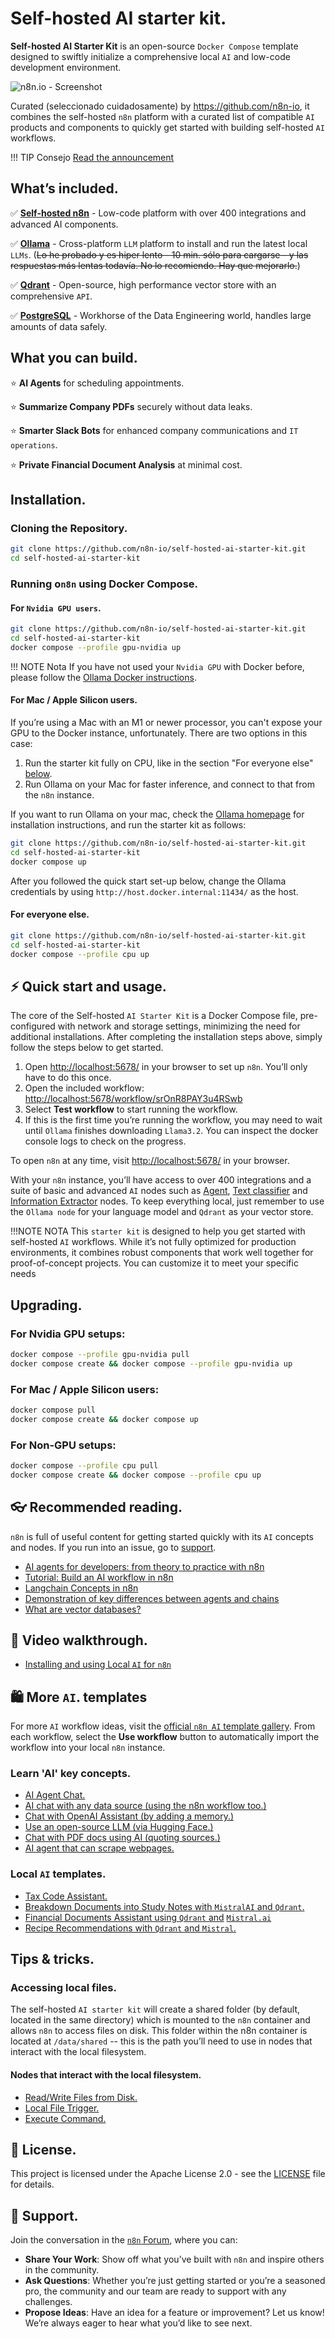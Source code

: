 
# Self-hosted AI starter kit.

**Self-hosted AI Starter Kit** is an open-source `Docker Compose` template designed to swiftly initialize a comprehensive local `AI` and low-code development environment.

![n8n.io - Screenshot](https://raw.githubusercontent.com/n8n-io/self-hosted-ai-starter-kit/main/assets/n8n-demo.gif)

Curated (seleccionado cuidadosamente) by <https://github.com/n8n-io>, it combines the self-hosted `n8n` platform with a curated list of compatible `AI` products and components to quickly get started with building self-hosted `AI` workflows.

 !!! TIP Consejo
    [Read the announcement](https://blog.n8n.io/self-hosted-ai/)

## What’s included.

✅ [**Self-hosted n8n**](https://n8n.io/) - Low-code platform with over 400 integrations and advanced AI components.

✅ [**Ollama**](https://ollama.com/) - Cross-platform `LLM` platform to install and run the latest local `LLMs`. (~~Lo he probado y es hiper lento - 10 min. sólo para cargarse - y las respuestas más lentas todavía. No lo recomiendo. Hay que mejorarlo.~~)

✅ [**Qdrant**](https://qdrant.tech/) - Open-source, high performance vector store with an comprehensive `API`.

✅ [**PostgreSQL**](https://www.postgresql.org/) -  Workhorse of the Data
Engineering world, handles large amounts of data safely.

## What you can build.

⭐️ **AI Agents** for scheduling appointments.

⭐️ **Summarize Company PDFs** securely without data leaks.

⭐️ **Smarter Slack Bots** for enhanced company communications and `IT operations`.

⭐️ **Private Financial Document Analysis** at minimal cost.

## Installation.

### Cloning the Repository.

```bash
git clone https://github.com/n8n-io/self-hosted-ai-starter-kit.git
cd self-hosted-ai-starter-kit
```

### Running o`n8n` using Docker Compose.

#### For `Nvidia GPU users`.

```bash
git clone https://github.com/n8n-io/self-hosted-ai-starter-kit.git
cd self-hosted-ai-starter-kit
docker compose --profile gpu-nvidia up
```

!!! NOTE Nota
    If you have not used your `Nvidia GPU` with Docker before, please follow the [Ollama Docker instructions](https://github.com/ollama/ollama/blob/main/docs/docker.md).

#### For Mac / Apple Silicon users.

If you’re using a Mac with an M1 or newer processor, you can't expose your GPU to the Docker instance, unfortunately. There are two options in this case:

1. Run the starter kit fully on CPU, like in the section "For everyone else" [below](#for-everyone-else).
2. Run Ollama on your Mac for faster inference, and connect to that from the `n8n` instance.

If you want to run Ollama on your mac, check the [Ollama homepage](https://ollama.com/) for installation instructions, and run the starter kit as follows:

```bash
git clone https://github.com/n8n-io/self-hosted-ai-starter-kit.git
cd self-hosted-ai-starter-kit
docker compose up
```

After you followed the quick start set-up below, change the Ollama credentials by using `http://host.docker.internal:11434/` as the host.

#### For everyone else.

```bash
git clone https://github.com/n8n-io/self-hosted-ai-starter-kit.git
cd self-hosted-ai-starter-kit
docker compose --profile cpu up
```

## ⚡️ Quick start and usage.

The core of the Self-hosted `AI Starter Kit` is a Docker Compose file, pre-configured with network and storage settings, minimizing the need for additional installations.
After completing the installation steps above, simply follow the steps below to get started.

1. Open <http://localhost:5678/> in your browser to set up `n8n`. You’ll only have to do this once.
2. Open the included workflow:
   <http://localhost:5678/workflow/srOnR8PAY3u4RSwb>
3. Select **Test workflow** to start running the workflow.
4. If this is the first time you’re running the workflow, you may need to wait until `Ollama` finishes downloading `Llama3.2`. You can inspect the docker console logs to check on the progress.

To open `n8n` at any time, visit <http://localhost:5678/> in your browser.

With your `n8n` instance, you’ll have access to over 400 integrations and a suite of basic and advanced `AI` nodes such as [Agent](https://docs.n8n.io/integrations/builtin/cluster-nodes/root-nodes/n8n-nodes-langchain.agent/),
[Text classifier](https://docs.n8n.io/integrations/builtin/cluster-nodes/root-nodes/n8n-nodes-langchain.text-classifier/) and [Information Extractor](https://docs.n8n.io/integrations/builtin/cluster-nodes/root-nodes/n8n-nodes-langchain.information-extractor/)
nodes. To keep everything local, just remember to use the `Ollama node` for your language model and `Qdrant` as your vector store.

!!!NOTE NOTA
       This `starter kit` is designed to help you get started with self-hosted `AI` workflows. While it’s not fully optimized for production environments, it combines robust components that work well together for proof-of-concept projects. You can customize it to meet your specific needs

## Upgrading.

### For Nvidia GPU setups:

```bash
docker compose --profile gpu-nvidia pull
docker compose create && docker compose --profile gpu-nvidia up
```

### For Mac / Apple Silicon users:

```bash
docker compose pull
docker compose create && docker compose up
```

### For Non-GPU setups:

```bash
docker compose --profile cpu pull
docker compose create && docker compose --profile cpu up
```

## 👓 Recommended reading.

`n8n` is full of useful content for getting started quickly with its `AI` concepts and nodes. If you run into an issue, go to [support](#support).

- [AI agents for developers: from theory to practice with n8n](https://blog.n8n.io/ai-agents/)
- [Tutorial: Build an AI workflow in n8n](https://docs.n8n.io/advanced-ai/intro-tutorial/)
- [Langchain Concepts in n8n](https://docs.n8n.io/advanced-ai/langchain/langchain-n8n/)
- [Demonstration of key differences between agents and chains](https://docs.n8n.io/advanced-ai/examples/agent-chain-comparison/)
- [What are vector databases?](https://docs.n8n.io/advanced-ai/examples/understand-vector-databases/)

## 🎥 Video walkthrough.

- [Installing and using Local `AI` for `n8n`](https://www.youtube.com/watch?v=xz_X2N-hPg0)

## 🛍️ More `AI`. templates

For more `AI` workflow ideas, visit the [official `n8n AI` template gallery](https://n8n.io/workflows/?categories=AI). From each workflow, select the **Use workflow** button to automatically import the workflow into
your local `n8n` instance.

### Learn 'AI' key concepts.

- [AI Agent Chat.](https://n8n.io/workflows/1954-ai-agent-chat/)
- [AI chat with any data source (using the n8n workflow too.)](https://n8n.io/workflows/2026-ai-chat-with-any-data-source-using-the-n8n-workflow-tool/)
- [Chat with OpenAI Assistant (by adding a memory.)](https://n8n.io/workflows/2098-chat-with-openai-assistant-by-adding-a-memory/)
- [Use an open-source LLM (via Hugging Face.)](https://n8n.io/workflows/1980-use-an-open-source-llm-via-huggingface/)
- [Chat with PDF docs using AI (quoting sources.)](https://n8n.io/workflows/2165-chat-with-pdf-docs-using-ai-quoting-sources/)
- [AI agent that can scrape webpages.](https://n8n.io/workflows/2006-ai-agent-that-can-scrape-webpages/)

### Local `AI` templates.

- [Tax Code Assistant.](https://n8n.io/workflows/2341-build-a-tax-code-assistant-with-qdrant-mistralai-and-openai/)
- [Breakdown Documents into Study Notes with `MistralAI` and `Qdrant`.](https://n8n.io/workflows/2339-breakdown-documents-into-study-notes-using-templating-mistralai-and-qdrant/)
- [Financial Documents Assistant using `Qdrant` and](https://n8n.io/workflows/2335-build-a-financial-documents-assistant-using-qdrant-and-mistralai/) [`Mistral.ai`](http://mistral.ai/)
- [Recipe Recommendations with `Qdrant` and `Mistral`.](https://n8n.io/workflows/2333-recipe-recommendations-with-qdrant-and-mistral/)

## Tips & tricks.

### Accessing local files.

The self-hosted `AI starter kit` will create a shared folder (by default, located in the same directory) which is mounted to the `n8n` container and allows `n8n` to access files on disk. This folder within the n8n container is located at `/data/shared` -- this is the path you’ll need to use in nodes that interact with the local filesystem.

#### Nodes that interact with the local filesystem.

- [Read/Write Files from Disk.](https://docs.n8n.io/integrations/builtin/core-nodes/n8n-nodes-base.filesreadwrite/)
- [Local File Trigger.](https://docs.n8n.io/integrations/builtin/core-nodes/n8n-nodes-base.localfiletrigger/)
- [Execute Command.](https://docs.n8n.io/integrations/builtin/core-nodes/n8n-nodes-base.executecommand/)

## 📜 License.

This project is licensed under the Apache License 2.0 - see the [LICENSE](LICENSE) file for details.

## 💬 Support.

Join the conversation in the [`n8n` Forum](https://community.n8n.io/), where you can:

- **Share Your Work**: Show off what you’ve built with `n8n` and inspire others in the community.
- **Ask Questions**: Whether you’re just getting started or you’re a seasoned pro, the community and our team are ready to support with any challenges.
- **Propose Ideas**: Have an idea for a feature or improvement? Let us know! We’re always eager to hear what you’d like to see next.
